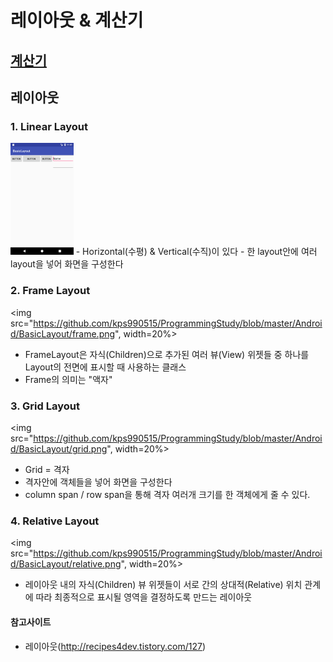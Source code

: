 # 레이아웃 & 계산기

## [계산기](https://github.com/kps990515/ProgrammingStudy/tree/master/Android/BasicLayout/app)

## 레이아웃

### 1. Linear Layout
<img src="https://github.com/kps990515/ProgrammingStudy/blob/master/Android/BasicLayout/linear.png" width=20%>
- Horizontal(수평) & Vertical(수직)이 있다
- 한 layout안에 여러 layout을 넣어 화면을 구성한다

### 2. Frame Layout
<img src="https://github.com/kps990515/ProgrammingStudy/blob/master/Android/BasicLayout/frame.png", width=20%>
- FrameLayout은 자식(Children)으로 추가된 여러 뷰(View) 위젯들 중 하나를 Layout의 전면에 표시할 때 사용하는 클래스
- Frame의 의미는 "액자"

### 3. Grid Layout
<img src="https://github.com/kps990515/ProgrammingStudy/blob/master/Android/BasicLayout/grid.png", width=20%>
- Grid = 격자
- 격자안에 객체들을 넣어 화면을 구성한다
- column span / row span을 통해 격자 여러개 크기를 한 객체에게 줄 수 있다.

### 4. Relative Layout
<img src="https://github.com/kps990515/ProgrammingStudy/blob/master/Android/BasicLayout/relative.png", width=20%>
- 레이아웃 내의 자식(Children) 뷰 위젯들이 서로 간의 상대적(Relative) 위치 관계에 따라 최종적으로 표시될 영역을 결정하도록 만드는 레이아웃


#### 참고사이트
- 레이아웃(http://recipes4dev.tistory.com/127)
